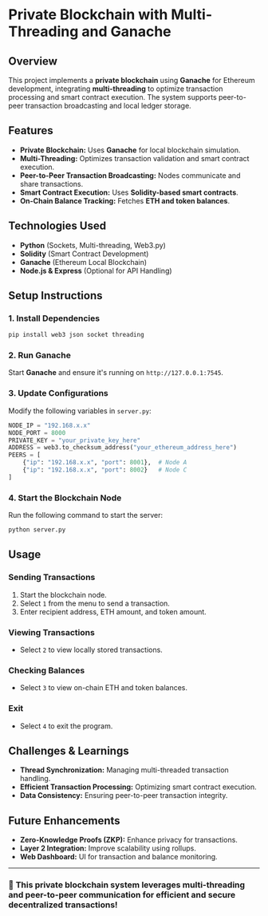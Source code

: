 # Private Blockchain with Multi-Threading and Ganache

## Overview
This project implements a **private blockchain** using **Ganache** for Ethereum development, integrating **multi-threading** to optimize transaction processing and smart contract execution. The system supports peer-to-peer transaction broadcasting and local ledger storage.

## Features
- **Private Blockchain:** Uses **Ganache** for local blockchain simulation.
- **Multi-Threading:** Optimizes transaction validation and smart contract execution.
- **Peer-to-Peer Transaction Broadcasting:** Nodes communicate and share transactions.
- **Smart Contract Execution:** Uses **Solidity-based smart contracts**.
- **On-Chain Balance Tracking:** Fetches **ETH and token balances**.

## Technologies Used
- **Python** (Sockets, Multi-threading, Web3.py)
- **Solidity** (Smart Contract Development)
- **Ganache** (Ethereum Local Blockchain)
- **Node.js & Express** (Optional for API Handling)

## Setup Instructions
### 1. Install Dependencies
```sh
pip install web3 json socket threading
```

### 2. Run Ganache
Start **Ganache** and ensure it's running on `http://127.0.0.1:7545`.

### 3. Update Configurations
Modify the following variables in `server.py`:
```python
NODE_IP = "192.168.x.x"
NODE_PORT = 8000
PRIVATE_KEY = "your_private_key_here"
ADDRESS = web3.to_checksum_address("your_ethereum_address_here")
PEERS = [
    {"ip": "192.168.x.x", "port": 8001},  # Node A
    {"ip": "192.168.x.x", "port": 8002}   # Node C
]
```

### 4. Start the Blockchain Node
Run the following command to start the server:
```sh
python server.py
```

## Usage
### Sending Transactions
1. Start the blockchain node.
2. Select `1` from the menu to send a transaction.
3. Enter recipient address, ETH amount, and token amount.

### Viewing Transactions
- Select `2` to view locally stored transactions.

### Checking Balances
- Select `3` to view on-chain ETH and token balances.

### Exit
- Select `4` to exit the program.

## Challenges & Learnings
- **Thread Synchronization:** Managing multi-threaded transaction handling.
- **Efficient Transaction Processing:** Optimizing smart contract execution.
- **Data Consistency:** Ensuring peer-to-peer transaction integrity.

## Future Enhancements
- **Zero-Knowledge Proofs (ZKP):** Enhance privacy for transactions.
- **Layer 2 Integration:** Improve scalability using rollups.
- **Web Dashboard:** UI for transaction and balance monitoring.

---

### 🚀 **This private blockchain system leverages multi-threading and peer-to-peer communication for efficient and secure decentralized transactions!**

